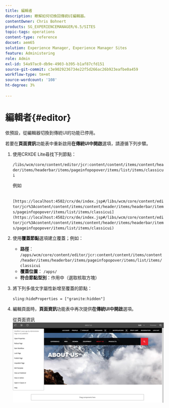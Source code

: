 ```yaml
---
title: 編輯者
description: 瞭解如何切換回傳統UI編輯器。
contentOwner: Chris Bohnert
products: SG_EXPERIENCEMANAGER/6.5/SITES
topic-tags: operations
content-type: reference
docset: aem65
solution: Experience Manager, Experience Manager Sites
feature: Administering
role: Admin
exl-id: 54a97ac0-db9e-4903-b395-b1af87cfd151
source-git-commit: c3e9029236734e22f5d266ac26b923eafbe0a459
workflow-type: tm+mt
source-wordcount: '108'
ht-degree: 3%

---
```


# 編輯者{#editor}

依預設，從編輯器切換到傳統UI的功能已停用。

若要在&#x200B;**頁面資訊**&#x200B;功能表中重新啟用&#x200B;**在傳統UI中開啟**&#x200B;選項，請遵循下列步驟。

1. 使用CRXDE Lite尋找下列節點：

   `/libs/wcm/core/content/editor/jcr:content/content/items/content/header/items/headerbar/items/pageinfopopover/items/list/items/classicui`

   例如

   ` [https://localhost:4502/crx/de/index.jsp#/libs/wcm/core/content/editor/jcr%3Acontent/content/items/content/header/items/headerbar/items/pageinfopopover/items/list/items/classicui](https://localhost:4502/crx/de/index.jsp#/libs/wcm/core/content/editor/jcr%3Acontent/content/items/content/header/items/headerbar/items/pageinfopopover/items/list/items/classicui)`

1. 使用&#x200B;**覆蓋節點**&#x200B;選項建立覆蓋；例如：

   * **路徑**： `/apps/wcm/core/content/editor/jcr:content/content/items/content/header/items/headerbar/items/pageinfopopover/items/list/items/classicui`
   * **覆蓋位置**： `/apps/`
   * **符合節點型別**：作用中（選取核取方塊）

1. 將下列多值文字屬性新增至覆蓋的節點：

   `sling:hideProperties = ["granite:hidden"]`

1. 編輯頁面時，**頁面資訊**&#x200B;功能表中再次提供&#x200B;**在傳統UI中開啟**&#x200B;選項。

   從頁面資訊![在傳統UI中開啟選項](assets/syui-03-2019-02-27-15-19-48.png)
